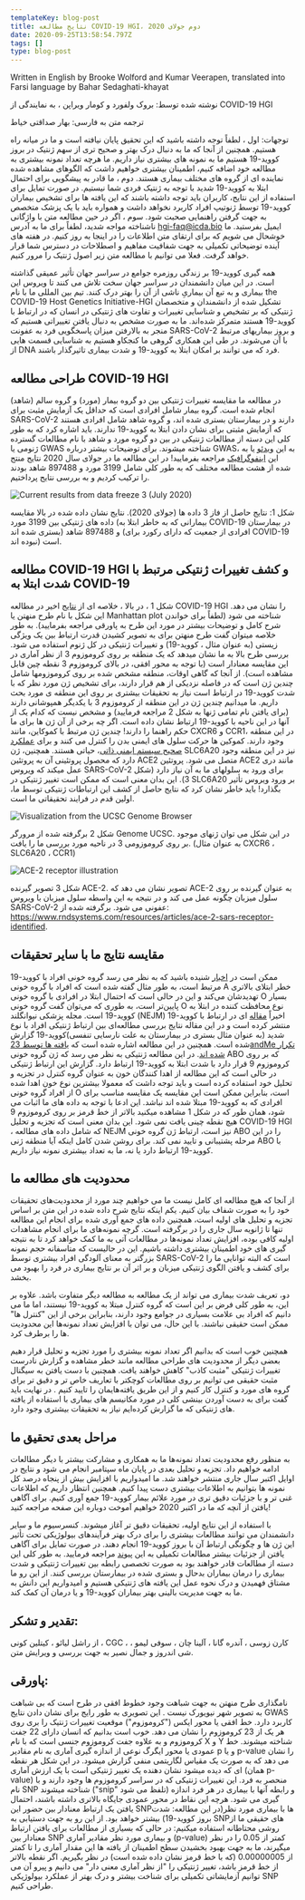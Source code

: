 ```yaml
---
templateKey: blog-post
title: نتایج مطالعه COVID-19 HGI، دوم جولای 2020
date: 2020-09-25T13:58:54.797Z
tags: []
type: blog-post
---
```


Written in English by Brooke Wolford and Kumar Veerapen, translated into Farsi language by Bahar Sedaghati-khayat

نوشته شده توسط: بروک ولفورد و کومار ویراپن ، به نمایندگی از COVID-19 HGI

ترجمه متن به فارسی: بهار صداقتی خیاط

توجهات: اول ، لطفاً توجه داشته باشید که این تحقیق پایان نیافته است و ما در میانه راه هستیم. همچنین از آنجا که ما به دنبال درک بهتر و صحیح تری از سهم ژنتیک در بروز کووید-19 هستیم ما به نمونه های بیشتری نیاز داریم. ما هرچه تعداد نمونه بیشتری به مطالعه خود اضافه کنیم، اطمینان بیشتری خواهیم داشت که الگوهای مشاهده شده نماینده ای از گروه های مختلف بیماری هستند. دوم ، ما قادر به پیشگویی برای احتمال ابتلا به کووید-19 شدید با توجه به ژنتیک فردی شما نیستیم. در صورت تمایل برای استفاده از این نتایج، کاربران باید توجه داشته باشند که این یافته ها برای تشخیص بیماران کووید-19 توسط ژنوتیپ افراد کاربرد نخواهد داشت و همواره باید با یک پزشک متخصص به جهت گرفتن راهنمایی صحبت شود. سوم ، اگر در حین مطالعه متن با واژگانی ناشناخته مواجه شدید، لطفاً برای ما به آدرس hgi-faq@icda.bio ایمیل بفرستید. ما خوشحال می شویم که برای ارتقای متن اطلاعات را در اینجا به روز کنیم. در هفته های آینده توضیحاتی تکمیلی به جهت شفافیت مفاهیم و اصطلاحات در دسترس شما قرار خواهد گرفت. فعلا می توانیم با مطالعه متن زیر اصول ژنتیک را مرور کنیم.

همه گیری کووید-19 بر زندگی روزمره جوامع در سراسر جهان تأثیر عمیقی گذاشته است. در این میان  دانشمندان در سراسر جهان سخت تلاش می کنند تا ویروس این بیماری و به تبع آن بیماریِ ناشی از آن را بهتر درک کنند. تیم بین المللی ما با نام the COVID-19 Host Genetics Initiative-HGI تشکیل شده از دانشمندان و متخصصان ژنتیکی که بر تشخیص و شناسایی تغییرات و تفاوت های ژنتیکی در انسان که در ارتباط با کووید-19 هستند متمرکز شده‌اند. ما به صورت مشخص به دنبال یافتن تغییراتی هستیم که منجر به بالارفتن میزان  پاسخگویی فرد به عفونت SARS-CoV-2 و بروز بیماریهای مرتبط با آن می‌شوند. در طی این همکاری گروهی ما کنجکاو هستیم به شناسایی قسمت هایی از DNA فرد که می توانند بر امکان ابتلا به کووید-19 و شدت بیماری تاثیرگذار باشند.

## طراحی مطالعه COVID-19 HGI

در مطالعه ما مقایسه تغییرات ژنتیکی بین دو گروه بیمار (مورد) و گروه سالم (شاهد) انجام شده است. گروه بیمار شامل افرادی است که حداقل یک آزمایش مثبت برای SARS-CoV-2 دارند و در بیمارستان بستری شده اند، و گروه شاهد شامل افرادی هستند که آزمایش مثبتی برای نشان دادن ابتلا به کووید-19 ندارند. باید اشاره کرد که به طور کلی این دسته از مطالعات ژنتیکی در بین دو گروه مورد و شاهد با نام مطالعات گسترده ژنومی یا GWAS شناخته میشوند. برای توضیحات بیشتر درباره GWAS، به این [ویدئو](https://www.youtube.com/watch?v=cgyc55JhdcM) یا به این [اینفوگرافیک](https://www.broadinstitute.org/visuals/explainer-genome-wide-association-studies) مراجعه بفرمایید! در این مطالعه ما در جولای سال 2020 نتایج منتج شده از هشت مطالعه مختلف که به طور کلی شامل 3199 مورد و 897488 شاهد بودند را ترکیب کردیم و به بررسی نتایج پرداختیم.


![ Current results from data freeze 3 (July 2020)](/img/scicomm_blog_post_20200924.png)
<figcaption class="manual-md-inline-caption">
شکل 1: نتایج حاصل از فاز 3 داده ها (جولای 2020). نتایج نشان داده شده در بالا مقایسه داده های ژنتیکی بین 3199 مورد (بیمارانی که به خاطر ابتلا به COVID-19 در بیمارستان بستری شده اند) و 897488 شاهد (افرادی از جمعیت که دارای رکورد برای COVID-19 نبوده اند) است.
</figcaption>

## مطالعه COVID-19 HGI و کشف تغییرات ژنتیکی مرتبط با شدت ابتلا به COVID-19

شکل 1 ، در بالا ، خلاصه ای از [نتایج](/results/r3/) اخیر در مطالعه COVID-19 HGI را نشان می دهد. این شکل با نام طرح منهتن یا Manhattan plot شناخته می شود (لطفاً برای خواندن شرح کامل و توضیحات بیشتر در مورد این طرح به پاورقی مراجعه بفرمایید). به طور خلاصه میتوان گفت طرح منهتن برای به تصویر کشیدن قدرت ارتباط بین یک ویژگی زیستی (به عنوان مثال ، کووید-19) و تغییرات ژنتیکی در کل ژنوم استفاده می شود. بررسی طرح بالا به ما نشان میدهد که یک منطقه بر روی کروموزوم 3 از نظر آماری در این مقایسه معنادار است (با توجه به محور افقی، در بالای کروموزوم 3 نقطه چین قابل مشاهده است). از آنجا که گاهی اوقات، منطقه مشخص شده بر روی کروموزومها شامل چندین ژن است که در فاصله نزدیکی از هم قرار دارند، برای تشخیص ژن مورد نظر که با شدت کووید-19 در ارتباط است نیاز به تحقیقات بیشتری بر روی این منطقه ی مورد بحث داریم. ما میدانیم چندین ژن در این منطقه از کروموزوم 3 با یکدیگر همپوشانی دارند (برای یافتن نام تمامی ژنها به شکل 2 مراجعه فرمایید) و مشخص نیست که کدام یک از آنها در این ناحیه با کووید-19 ارتباط نشان داده است. اگر چه برخی از آن ژن ها برای ما حکم راهنما را دارند! چندین ژن مرتبط با کموکاین، مانند CXCR6 و CCR1، در این منطقه وجود دارند. کموکین ها حرکت سلول های ایمنی بدن را کنترل می کنند و برای [عملکرد صحیح سیستم ایمنی ذاتی](https://www.ncbi.nlm.nih.gov/pmc/articles/PMC4448619/)، حیاتی هستند. همچنین، ژن SLC6A20 نیز در این منطقه وجود دارد که محصول پروتئینی آن به پروتئین ACE2 متصل می شود. پروتئین ACE2 مانند دری عمل میکند که ویروس SARS-CoV-2 برای ورود به سلولهای ما به آن نیاز دارد (شکل 3). این بدان معنی است که ممکن است تغییر ژنتیکی در SLC6A20 بر ورود ویروس تأثیر بگذارد! باید خاطر نشان کرد که نتایج حاصل از کشف این ارتباطات ژنتیکی توسط ما، اولین قدم در فرایند تحقیقاتی ما است.


![Visualization from the UCSC Genome Browser](/img/hgt_genome_32a4d_7bc390.jpg)
<figcaption class="manual-md-inline-caption">
شکل 2 برگرفته شده از مرورگر Genome UCSC. در این شکل می توان ژنهای موجود بر روی کروموزومی 3 در ناحیه مورد بررسی ما را یافت. (به عنوان مثال CXCR6 ، SLC6A20 ، CCR1)
</figcaption>

![ACE-2 receptor illustration](/img/unnamed.png)
<figcaption class="manual-md-inline-caption">
شکل 3 تصویر گیرنده ACE-2. تصویر نشان می دهد که ACE-2 به عنوان گیرنده بر روی سلول میزبان چگونه عمل می کند و در نتیجه به این واسطه  سلول میزبان با ویروس SARS-CoV-2 عفونی می شود. برگرفته شده از: <a href="https://www.rndsystems.com/resources/articles/ace-2-sars-receptor-identified" target="_blank" rel="noopener noreferrer">https://www.rndsystems.com/resources/articles/ace-2-sars-receptor-identified</a>.
</figcaption>

## مقایسه نتایج ما با سایر تحقیقات

ممکن است در [اخبار](https://edition.cnn.com/2020/07/16/health/blood-types-coronavirus-wellness-scn/index.html) شنیده باشید که به نظر می رسد گروه خونی افراد با کووید-19 مرتبط است، به طور مثال گفته شده است که افراد با گروه خونی A خطر ابتلای بالاتری تهدیدشان می‌کند و این در حالی است که احتمال ابتلا در افرادی با گروه خونی O بسیار پایین‌تر است، به طوری که می‌توان گفت گروه خونی O نوع محافظت کننده در ابتلا به کووید-19 است. مجله پزشکی نیوانگلند (NEJM) اخیراً [مقاله](https://www.nejm.org/doi/full/10.1056/NEJMoa2020283) ای در ارتباط با کووید-19 منتشر کرده است و در این مقاله نتایج بررسی مطالعه‌ای بین ارتباط ژنتیکی افراد با نوع شدید (به عنوان مثال بستری در بیمارستان به علت نارسایی تنفسی)کووید-19 گزارش شده است. همچنین در این مطالعه اشاره شده است که [یافته ها توسط 23andMe تکرار شده اند](https://www.nejm.org/doi/full/10.1056/NEJMoa2020283). در این مطالعه ژنتیکی به نظر می رسد که ژن گروه خونی ABO که بر روی کروموزوم 9 قرار دارد با شدت ابتلا به کووید-19 ارتباط دارد. گزارش این ارتباط ژنتیکی در حالی است که این مطالعه از اهدا کنندگان خون به عنوان گروه کنترل در تجزیه و تحلیل خود استفاده کرده است و باید توجه داشت که معمولا بیشترین نوع خون اهدا شده از افراد گروه خونی O است، بنابراین ممکن است این مقایسه یک مقایسه مناسب برای افرادی که به کووید-19 مبتلا شده اند نباشد. این ادعا با توجه به داده های ما اثبات می شود، همان طور که در شکل 1 مشاهده میکنید بالاتر از خط قرمز بر روی کروموزوم 9 هیچ نقطه چینی یافت نمی شود. این بدان معنی است که تجزیه و تحلیل COVID-19 HGI ، که شامل داده های مطالعه NEJM نیز است، ارتباط ژن گروه خونی ABO را در این مرحله پشتیبانی و تایید نمی کند. برای روشن شدن  کامل اینکه آیا منطقه ژنی ABO با کووید-19 ارتباط دارد یا نه، ما به تعداد بیشتری نمونه نیاز داریم.

## محدودیت های مطالعه ما

از آنجا که هیچ مطالعه ای کامل نیست ما می خواهیم چند مورد از محدودیت‌های تحقیقات خود را به صورت شفاف بیان کنیم. یکم اینکه نتایج شرح داده شده در این متن بر اساس تجزیه و تحلیل های اولیه است، همچنین داده های جمع آوری شده برای انجام این مطالعه تنها تا ژانویه سال جاری را در برگرفته است. گرچه نمونه‌های ما برای انجام مشاهدات اولیه کافی بوده، افزایش تعداد نمونه‌ها در مطالعات آتی به ما کمک خواهد کرد تا به نتیجه گیری های خود اطمینان بیشتری داشته باشیم. این در حالیست که متاسفانه حجم نمونه بزرگتر به معنای آلودگی افراد بیشتری توسط SARS-CoV-2 است که البته توانایی ما را برای کشف و یافتن الگوی ژنتیکی میزبان و بر اثر آن بر نتایج بیماری در فرد را بهبود می بخشد.

دو، تعریف شدت بیماری می تواند از یک مطالعه به مطالعه دیگر متفاوت باشد. علاوه بر این،  به طور کلی فرض بر این است که گروه کنترل مبتلا به کووید-19 نیستند، اما ما می دانیم که افراد بی علامت بسیاری در جوامع وجود دارند، بنابراین برخی از این "کنترل ها" ممکن است حقیقی نباشند. با این حال، می توان با افزایش تعداد نمونه‌ها این محدودیت ها را برطرف کرد.

همچنین خوب است که بدانیم اگر تعداد نمونه بیشتری را مورد تجزیه و تحلیل قرار دهیم بعضی دیگر از محدودیت های طراحی مطالعه مانند خطر مشاهده و گزارش نادرست تغییرات ژنتیکی "مثبت کاذب" کاهش خواهند یافت. همچنین با دست یافتن به سیگنال مثبت حقیقی می توانیم بر روی مطالعات کوچکتر با تعاریف خاص تر و دقیق تر برای گروه های مورد و کنترل کار کنیم و از این طریق یافته‌هایمان را تایید کنیم . در نهایت باید گفت برای به دست آوردن بینشی کلی در مورد مکانیسم های بیماری با استفاده از یافته های ژنتیکی که ما گزارش کرده‌ایم نیاز به تحقیقات بیشتری وجود دارد.

## مراحل بعدی تحقیق ما

به منظور رفع محدودیت تعداد نمونه‌ها ما به همکاری و مشارکت بیشتر با دیگر مطالعات ادامه خواهیم داد. تجزیه و تحلیل بعدی در پایان ماه سپتامبر انجام می شود و نتایج در اوایل اکتبر سال جاری منتشر خواهند شد. ما امیدواریم با افزایش بیش از پنجاه درصد کل نمونه ها بتوانیم به اطلاعات بیشتری دست پیدا کنیم. همچنین انتظار داریم که اطلاعات غنی تر و با جزئیات دقیق تری در مورد علائم بیمار کووید-19 جمع آوری کنیم. برای آگاهی یافتن از آنچه که ما در اکتبر 2020 خواهیم آموخت دوباره این صفحه مراجعه کنید!

با استفاده از این نتایج اولیه، تحقیقات دقیق تر آغاز میشوند. کنسرسیوم ما و سایر دانشمندان می توانند مطالعات بیشتری را برای درک بهتر فرآیندهای بیولوژیکی تحت تأثیر این ژن ها و چگونگی ارتباط آن با بروز کووید-19 انجام دهند. در صورت تمایل برای آگاهی یافتن از جزئیات بیشتر مطالعات تکمیلی  به این [پیوند](/blog/2020-06-29-in-silico-follow-up-results/) مراجعه فرمایید. به طور کلی این دسته از مطالعات قادر خواهند بود به صورت تخصصی رابطه بین تغییرات ژنتیکی و شدت بیماری را درمان بیماران بدحال و بستری شده در بیمارستان بررسی کنند. از این رو ما مشتاق فهمیدن و درک نحوه عمل این یافته های ژنتیکی هستیم  و امیدواریم این دانش به ما به جهت مدیریت بالینی بهتر بیماران کووید-19  و یا درمان آن کمک کند.


## تقدیر و تشکر:

از راشل لیائو ، کیتلین کونی ، CGC ، کارن زوسی ، آندره گانا ، آلینا چان ، سوفی لیمو ، شی اندروز و جمال نصیر به جهت بررسی و ویرایش متن.

## پاورقی:

نامگذاری طرح منهتن به جهت شباهت  وجود خطوط افقی در طرح است که بی شباهت به تصویر  شهر نیویورک نیست . این تصویری به طور رایج برای نشان دادن نتایج GWAS کاربرد دارد. خط افقی یا محور ایکس ("کروموزوم") موقعیت تغییرات ژنتیک را بری روی هر یک از 23 کروموزوم را نشان می دهد. خوب است بدانیم که انسان دارای 22 جفت کروموزوم و به علاوه جفت کروموزوم جنسی است که با نام X و Y شناخته میشوند. خط عمودی یا محور ایگرگ نوعی از اندازه گیری آماری به نام مقادیر p و یا p-value را نشان می دهد که به صورت یک مقیاس لگاریتمی منفی گزارش میشود. در این شکل هر نقطه ای که دیده میشود نشان دهنده یک تغییر ژنتیکی است با یک ارزش آماری  (همان p-value) منحصر به فرد. این تغییرات ژنتیکی که در سراسر کروموزوم ها وجود دارند و با نام SNP شناخته میشوند ("snip" تلفظ می شود) و رابطه آنها با بیماری در هر فرد اندازه گیری می شود. هرچه این نقاط در محور عمودی جایگاه بالاتری داشته باشند، احتمال یافتن یک ارتباط معنادار بین حضور این SNPها با بیماری مورد نظر(در این مطالعه: شدت بروز کووید-19) بیشتر خواهد بود. از این رو به جهت دستیابی به SNPهای حقیقی ما از روشی محتاطانه استفاده میکنیم: در حالی که بسیاری از مطالعات برای  یافتن ارتباط معنادار بین SNP و بیماری مورد نظر مقادیر آماری (p-value) کمتر از 0.05 را در نظر میگیرند، ما به جهت بهبود بخشیدن سطح اطمینان از یافته ها این مقدار آماری را تا کمتر از 0.00000005 (که با خط قرمز نشان داده شده است) در نظر بگیریم. اگر نقطه بالاتر از خط قرمز باشد، تغییر ژنتیکی را "از نظر آماری معنی دار" می دانیم و پیرو آن می توانیم آزمایشاتی تکمیلی برای شناخت بیشتر و درک بهتر از عملکرد بیولوژیکی SNP طراحی کنیم.
